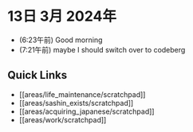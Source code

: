 # 13日 3月 2024年
- (6:23午前) Good morning
- (7:21午前) maybe I should switch over to codeberg





## Quick Links
- [[areas/life_maintenance/scratchpad]]
- [[areas/sashin_exists/scratchpad]]
- [[areas/acquiring_japanese/scratchpad]]
- [[areas/work/scratchpad]]
